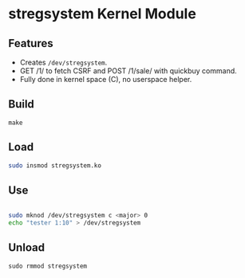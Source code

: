 
# stregsystem Kernel Module

## Features
- Creates `/dev/stregsystem`.
- GET /1/ to fetch CSRF and POST /1/sale/ with quickbuy command.
- Fully done in kernel space (C), no userspace helper.

## Build
`make`

## Load
```sh
sudo insmod stregsystem.ko
```
## Use
```sh

sudo mknod /dev/stregsystem c <major> 0
echo "tester 1:10" > /dev/stregsystem
```
## Unload
`sudo rmmod stregsystem`
